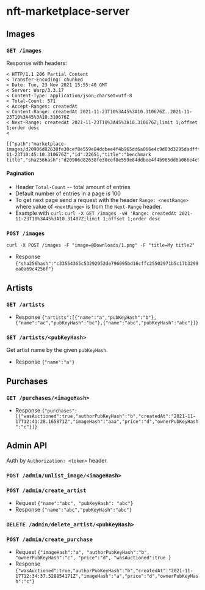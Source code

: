 # nft-marketplace-server
## Images
### `GET /images` 
Response with headers:
```
< HTTP/1.1 206 Partial Content
< Transfer-Encoding: chunked
< Date: Tue, 23 Nov 2021 15:55:40 GMT
< Server: Warp/3.3.17
< Content-Type: application/json;charset=utf-8
< Total-Count: 571
< Accept-Ranges: createdAt
< Content-Range: createdAt 2021-11-23T10%3A45%3A10.310676Z..2021-11-23T10%3A45%3A10.310676Z
< Next-Range: createdAt 2021-11-23T10%3A45%3A10.310676Z;limit 1;offset 1;order desc
<

[{"path":"marketplace-images/d20906d82638fe30cef8e559e84ddbee4f4b965dd6a066e4c9d03d3295dadfff_1.png","createdAt":"2021-11-23T10:45:10.310676Z","id":22651,"title":"benchmark title","sha256hash":"d20906d82638fe30cef8e559e84ddbee4f4b965dd6a066e4c9d03d3295dadfff"}]
```
#### Pagination
* Header `Total-Count` -- total amount of entries
* Default number of entries in a page is 100
* To get next page send a request with the header `Range: <nextRange>` where value of `<nextRange>` is from the `Next-Range` header.
* Example with `curl`:
```curl -X GET /images -vH 'Range: createdAt 2021-11-23T10%3A45%3A10.31487Z;limit 1;offset 1;order desc```


### `POST /images`
```curl -X POST /images -F "image=@Downloads/1.png" -F "title=My title2" ```
* Response
 ```{"sha256hash":"c33554365c53292952de796095bd16cffc25502971b5c17b3299ea0a69c4256f"}```

## Artists
### `GET /artists`
* Response ```{"artists":[{"name":"a","pubKeyHash":"b"},{"name":"ac","pubKeyHash":"bc"},{"name":"abc","pubKeyHash":"abc"}]}```
### `GET /artists/<pubKeyHash>`
Get artist name by the given `pubKeyHash`.
* Response ```{"name":"a"}```

## Purchases
### `GET /purchases/<imageHash>`
* Response ```{"purchases":[{"wasAuctioned":true,"authorPubKeyHash":"b","createdAt":"2021-11-17T12:41:28.165871Z","imageHash":"aaa","price":"d","ownerPubKeyHash":"c"}]}```

## Admin API
Auth by `Authorization: <token>` header.

### `POST /admin/unlist_image/<imageHash>`

### `POST /admin/create_artist`
* Request ```{"name":"abc", "pubKeyHash": "abc"}```
* Response ```{"name":"abc","pubKeyHash":"abc"}```

### `DELETE /admin/delete_artist/<pubKeyHash>`

### `POST /admin/create_purchase`
* Request 
```{"imageHash":"a", "authorPubKeyHash":"b", "ownerPubKeyHash":"c", "price":"d", "wasAuctioned":true }```
* Response ```{"wasAuctioned":true,"authorPubKeyHash":"b","createdAt":"2021-11-17T12:34:37.528854171Z","imageHash":"a","price":"d","ownerPubKeyHash":"c"}```
